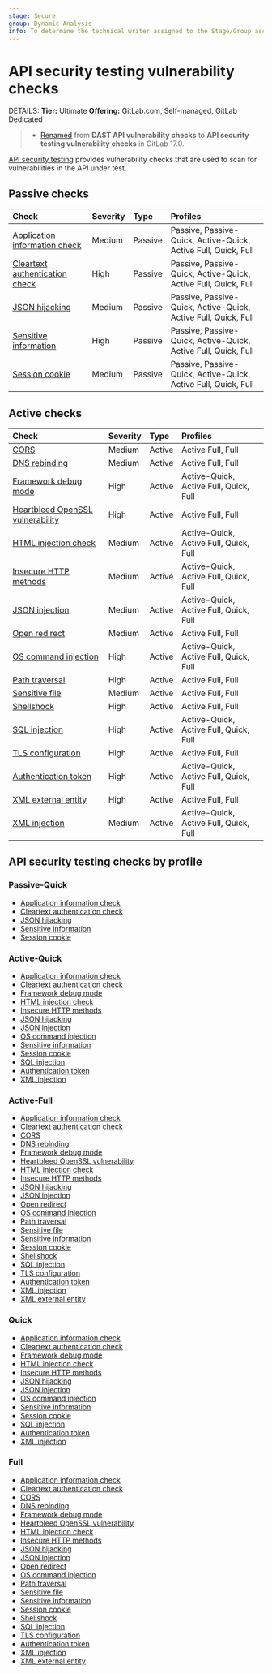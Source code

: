 ```yaml
---
stage: Secure
group: Dynamic Analysis
info: To determine the technical writer assigned to the Stage/Group associated with this page, see https://handbook.gitlab.com/handbook/product/ux/technical-writing/#assignments
---
```


# API security testing vulnerability checks

DETAILS:
**Tier:** Ultimate
**Offering:** GitLab.com, Self-managed, GitLab Dedicated

> - [Renamed](https://gitlab.com/gitlab-org/gitlab/-/issues/457449) from **DAST API vulnerability checks** to **API security testing vulnerability checks** in GitLab 17.0.

[API security testing](../index.md) provides vulnerability checks that are used to
scan for vulnerabilities in the API under test.

## Passive checks

| Check                                                                        | Severity | Type    | Profiles |
|:-----------------------------------------------------------------------------|:---------|:--------|:---------|
| [Application information check](application_information_check.md)            | Medium   | Passive | Passive, Passive-Quick, Active-Quick, Active Full, Quick, Full |
| [Cleartext authentication check](cleartext_authentication_check.md)          | High     | Passive | Passive, Passive-Quick, Active-Quick, Active Full, Quick, Full |
| [JSON hijacking](json_hijacking_check.md)                                    | Medium   | Passive | Passive, Passive-Quick, Active-Quick, Active Full, Quick, Full |
| [Sensitive information](sensitive_information_disclosure_check.md)           | High     | Passive | Passive, Passive-Quick, Active-Quick, Active Full, Quick, Full |
| [Session cookie](session_cookie_check.md)                                    | Medium   | Passive | Passive, Passive-Quick, Active-Quick, Active Full, Quick, Full |

## Active checks

| Check                                                                        | Severity | Type    | Profiles |
|:-----------------------------------------------------------------------------|:---------|:--------|:---------|
| [CORS](cors_check.md)                                                        | Medium   | Active  | Active Full, Full |
| [DNS rebinding](dns_rebinding_check.md)                                      | Medium   | Active  | Active Full, Full |
| [Framework debug mode](framework_debug_mode_check.md)                        | High     | Active  | Active-Quick, Active Full, Quick, Full |
| [Heartbleed OpenSSL vulnerability](heartbleed_open_ssl_check.md)             | High     | Active  | Active Full, Full |
| [HTML injection check](html_injection_check.md)                              | Medium   | Active  | Active-Quick, Active Full, Quick, Full |
| [Insecure HTTP methods](insecure_http_methods_check.md)                      | Medium   | Active  | Active-Quick, Active Full, Quick, Full |
| [JSON injection](json_injection_check.md)                                    | Medium   | Active  | Active-Quick, Active Full, Quick, Full |
| [Open redirect](open_redirect_check.md)                                      | Medium   | Active  | Active Full, Full |
| [OS command injection](os_command_injection_check.md)                        | High     | Active  | Active-Quick, Active Full, Quick, Full |
| [Path traversal](path_traversal_check.md)                                    | High     | Active  | Active Full, Full |
| [Sensitive file](sensitive_file_disclosure_check.md)                         | Medium   | Active  | Active Full, Full |
| [Shellshock](shellshock_check.md)                                            | High     | Active  | Active Full, Full |
| [SQL injection](sql_injection_check.md)                                      | High     | Active  | Active-Quick, Active Full, Quick, Full |
| [TLS configuration](tls_server_configuration_check.md)                       | High     | Active  | Active Full, Full |
| [Authentication token](authentication_token_check.md)                        | High     | Active  | Active-Quick, Active Full, Quick, Full |
| [XML external entity](xml_external_entity_check.md)                          | High     | Active  | Active Full, Full |
| [XML injection](xml_injection_check.md)                                      | Medium   | Active  | Active-Quick, Active Full, Quick, Full |

## API security testing checks by profile

### Passive-Quick

- [Application information check](application_information_check.md)
- [Cleartext authentication check](cleartext_authentication_check.md)
- [JSON hijacking](json_hijacking_check.md)
- [Sensitive information](sensitive_information_disclosure_check.md)
- [Session cookie](session_cookie_check.md)

### Active-Quick

- [Application information check](application_information_check.md)
- [Cleartext authentication check](cleartext_authentication_check.md)
- [Framework debug mode](framework_debug_mode_check.md)
- [HTML injection check](html_injection_check.md)
- [Insecure HTTP methods](insecure_http_methods_check.md)
- [JSON hijacking](json_hijacking_check.md)
- [JSON injection](json_injection_check.md)
- [OS command injection](os_command_injection_check.md)
- [Sensitive information](sensitive_information_disclosure_check.md)
- [Session cookie](session_cookie_check.md)
- [SQL injection](sql_injection_check.md)
- [Authentication token](authentication_token_check.md)
- [XML injection](xml_injection_check.md)

### Active-Full

- [Application information check](application_information_check.md)
- [Cleartext authentication check](cleartext_authentication_check.md)
- [CORS](cors_check.md)
- [DNS rebinding](dns_rebinding_check.md)
- [Framework debug mode](framework_debug_mode_check.md)
- [Heartbleed OpenSSL vulnerability](heartbleed_open_ssl_check.md)
- [HTML injection check](html_injection_check.md)
- [Insecure HTTP methods](insecure_http_methods_check.md)
- [JSON hijacking](json_hijacking_check.md)
- [JSON injection](json_injection_check.md)
- [Open redirect](open_redirect_check.md)
- [OS command injection](os_command_injection_check.md)
- [Path traversal](path_traversal_check.md)
- [Sensitive file](sensitive_file_disclosure_check.md)
- [Sensitive information](sensitive_information_disclosure_check.md)
- [Session cookie](session_cookie_check.md)
- [Shellshock](shellshock_check.md)
- [SQL injection](sql_injection_check.md)
- [TLS configuration](tls_server_configuration_check.md)
- [Authentication token](authentication_token_check.md)
- [XML injection](xml_injection_check.md)
- [XML external entity](xml_external_entity_check.md)

### Quick

- [Application information check](application_information_check.md)
- [Cleartext authentication check](cleartext_authentication_check.md)
- [Framework debug mode](framework_debug_mode_check.md)
- [HTML injection check](html_injection_check.md)
- [Insecure HTTP methods](insecure_http_methods_check.md)
- [JSON hijacking](json_hijacking_check.md)
- [JSON injection](json_injection_check.md)
- [OS command injection](os_command_injection_check.md)
- [Sensitive information](sensitive_information_disclosure_check.md)
- [Session cookie](session_cookie_check.md)
- [SQL injection](sql_injection_check.md)
- [Authentication token](authentication_token_check.md)
- [XML injection](xml_injection_check.md)

### Full

- [Application information check](application_information_check.md)
- [Cleartext authentication check](cleartext_authentication_check.md)
- [CORS](cors_check.md)
- [DNS rebinding](dns_rebinding_check.md)
- [Framework debug mode](framework_debug_mode_check.md)
- [Heartbleed OpenSSL vulnerability](heartbleed_open_ssl_check.md)
- [HTML injection check](html_injection_check.md)
- [Insecure HTTP methods](insecure_http_methods_check.md)
- [JSON hijacking](json_hijacking_check.md)
- [JSON injection](json_injection_check.md)
- [Open redirect](open_redirect_check.md)
- [OS command injection](os_command_injection_check.md)
- [Path traversal](path_traversal_check.md)
- [Sensitive file](sensitive_file_disclosure_check.md)
- [Sensitive information](sensitive_information_disclosure_check.md)
- [Session cookie](session_cookie_check.md)
- [Shellshock](shellshock_check.md)
- [SQL injection](sql_injection_check.md)
- [TLS configuration](tls_server_configuration_check.md)
- [Authentication token](authentication_token_check.md)
- [XML injection](xml_injection_check.md)
- [XML external entity](xml_external_entity_check.md)
